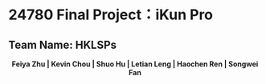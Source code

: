 # 24780 Final Project：iKun Pro 

## Team Name: HKLSPs
<p align="center">
    <b>Feiya Zhu |
     Kevin Chou |
    Shuo Hu |
    Letian Leng |
    Haochen Ren |
    Songwei Fan</b>
</p>
